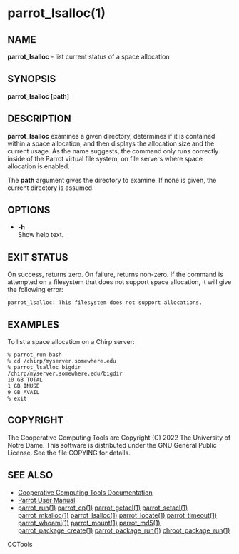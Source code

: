 






















# parrot_lsalloc(1)

## NAME
**parrot_lsalloc** - list current status of a space allocation

## SYNOPSIS
**parrot_lsalloc [path]**

## DESCRIPTION

**parrot_lsalloc** examines a given directory, determines if it is
contained within a space allocation, and then displays the allocation
size and the current usage. As the name suggests, the command only runs
correctly inside of the Parrot virtual file system, on file servers where space allocation is enabled.

The **path** argument gives the directory to examine.
If none is given, the current directory is assumed.

## OPTIONS


- **-h**<br />Show help text.



## EXIT STATUS
On success, returns zero.  On failure, returns non-zero.
If the command is attempted on a filesystem that does not support
space allocation, it will give the following error:

```
parrot_lsalloc: This filesystem does not support allocations.
```

## EXAMPLES

To list a space allocation on a Chirp server:

```
% parrot_run bash
% cd /chirp/myserver.somewhere.edu
% parrot_lsalloc bigdir
/chirp/myserver.somewhere.edu/bigdir
10 GB TOTAL
1 GB INUSE
9 GB AVAIL
% exit
```

## COPYRIGHT

The Cooperative Computing Tools are Copyright (C) 2022 The University of Notre Dame.  This software is distributed under the GNU General Public License.  See the file COPYING for details.

## SEE ALSO


- [Cooperative Computing Tools Documentation]("../index.html")
- [Parrot User Manual]("../parrot.html")
- [parrot_run(1)](parrot_run.md) [parrot_cp(1)](parrot_cp.md) [parrot_getacl(1)](parrot_getacl.md)  [parrot_setacl(1)](parrot_setacl.md)  [parrot_mkalloc(1)](parrot_mkalloc.md)  [parrot_lsalloc(1)](parrot_lsalloc.md)  [parrot_locate(1)](parrot_locate.md)  [parrot_timeout(1)](parrot_timeout.md)  [parrot_whoami(1)](parrot_whoami.md)  [parrot_mount(1)](parrot_mount.md)  [parrot_md5(1)](parrot_md5.md)  [parrot_package_create(1)](parrot_package_create.md)  [parrot_package_run(1)](parrot_package_run.md)  [chroot_package_run(1)](chroot_package_run.md)


CCTools
